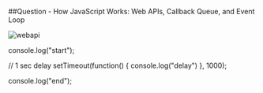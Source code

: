 ##Question -  How JavaScript Works: Web APIs, Callback Queue, and Event Loop

![webapi](https://github.com/smb-it-coder/node-interview-question/assets/112647012/f74f0363-d220-4f16-b593-baf3aaf7ee52)


  console.log("start");

// 1 sec delay
setTimeout(function() { 
  console.log("delay")
}, 1000);

console.log("end");
